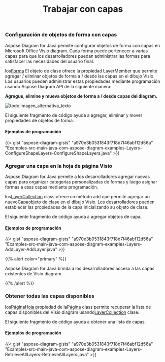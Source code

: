 ﻿---
title: Trabajar con capas
type: docs
weight: 160
url: /es/java/working-with-layers/
---
### **Configuración de objetos de forma con capas**
Aspose.Diagram for Java permite configurar objetos de forma con capas en Microsoft Office Visio diagram. Cada forma puede pertenecer a varias capas para que los desarrolladores puedan administrar las formas para satisfacer las necesidades del usuario final.

 los[Forma](https://reference.aspose.com/diagram/java/com.aspose.diagram/Shape) El objeto de clase ofrece la propiedad LayerMember que permite agregar / eliminar objetos de forma a / desde las capas en el dibujo Visio. Los usuarios pueden administrar estas propiedades mediante programación usando Aspose.Diagram API de la siguiente manera:

**Agregue, elimine y mueva objetos de forma a / desde capas del diagram.** 

![todo:imagen_alternativa_texto](working-with-layers_1.png)

El siguiente fragmento de código ayuda a agregar, eliminar y mover propiedades de objetos de forma.
#### **Ejemplos de programación**
{{< gist "aspose-diagram-gists" "a970e3b0531843f718d7f46abf12d56a" "Examples-src-main-java-com-aspose-diagram-examples-Layers-ConfigureShapeLayers-ConfigureShapeLayers.java" >}}
### **Agregar una capa en la hoja de página Visio**
Aspose.Diagram for Java permite a los desarrolladores agregar nuevas capas para organizar categorías personalizadas de formas y luego asignar formas a esas capas mediante programación.

 los[LayerCollection](https://reference.aspose.com/diagram/java/com.aspose.diagram/LayerCollection) class ofrece un método add que permite agregar un nuevo[Capa](https://reference.aspose.com/diagram/java/com.aspose.diagram/layer)objeto de clase en el dibujo Visio. Los desarrolladores pueden establecer las propiedades de la capa inicializando su objeto de clase.

El siguiente fragmento de código ayuda a agregar objetos de capa.
#### **Ejemplos de programación**
{{< gist "aspose-diagram-gists" "a970e3b0531843f718d7f46abf12d56a" "Examples-src-main-java-com-aspose-diagram-examples-Layers-AddLayer-AddLayer.java" >}}

{{% alert color="primary" %}} 

Aspose.Diagram for Java brinda a los desarrolladores acceso a las capas existentes de Visio diagram.

{{% /alert %}} 
### **Obtener todas las capas disponibles**
 los[PáginaHoja](https://reference.aspose.com/diagram/java/com.aspose.diagram/PageSheet) propiedad de la[Página](https://reference.aspose.com/diagram/java/com.aspose.diagram/Page) class permite recuperar la lista de capas disponibles del Visio diagram usando[LayerCollection](https://reference.aspose.com/diagram/java/com.aspose.diagram/layercollection) clase.

El siguiente fragmento de código ayuda a obtener una lista de capas.
#### **Ejemplos de programación**
{{< gist "aspose-diagram-gists" "a970e3b0531843f718d7f46abf12d56a" "Examples-src-main-java-com-aspose-diagram-examples-Layers-RetrieveAllLayers-RetrieveAllLayers.java" >}}

